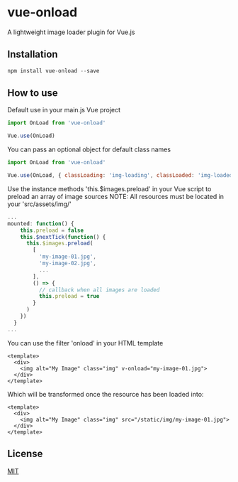 # vue-onload

A lightweight image loader plugin for Vue.js

## Installation

```javascript
npm install vue-onload --save
```

## How to use

Default use in your main.js Vue project

```javascript
import OnLoad from 'vue-onload'

Vue.use(OnLoad)
```

You can pass an optional object for default class names

```javascript
import OnLoad from 'vue-onload'

Vue.use(OnLoad, { classLoading: 'img-loading', classLoaded: 'img-loaded' })
```

Use the instance methods 'this.$images.preload' in your Vue script to preload an array of image sources
NOTE: All resources must be located in your 'src/assets/img/'

```javascript
...
mounted: function() {
    this.preload = false
    this.$nextTick(function() {
      this.$images.preload(
        [
          'my-image-01.jpg',
          'my-image-02.jpg',
          ...
        ],
        () => {
          // callback when all images are loaded
          this.preload = true
        }
      )
    })
  }
...
```

You can use the filter 'onload' in your HTML template

```
<template>
  <div>
    <img alt="My Image" class="img" v-onload="my-image-01.jpg">
  </div>
</template>
```

Which will be transformed once the resource has been loaded into:

```
<template>
  <div>
    <img alt="My Image" class="img" src="/static/img/my-image-01.jpg">
  </div>
</template>
```

## License

[MIT](http://opensource.org/licenses/MIT)
